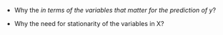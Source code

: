 - Why the *in terms of the variables that matter for the prediction of y*?

- Why the need for stationarity of the variables in X?

